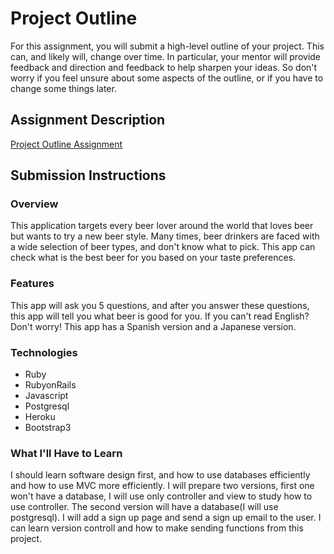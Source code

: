 # Project Outline
For this assignment, you will submit a high-level outline of your project. This can, and likely will, change over time. In particular, your mentor will provide feedback and direction and feedback to help sharpen your ideas. So don't worry if you feel unsure about some aspects of the outline, or if you have to change some things later.

## Assignment Description
[Project Outline Assignment](https://education.launchcode.org/liftoff/assignments/project-outline/)

## Submission Instructions

### Overview
This application targets every beer lover around the world that loves beer but wants to try a new beer style. Many times, beer drinkers are faced with a wide selection of beer types, and don't know what to pick. This app can check what is the best beer for you based on your taste preferences. 

### Features
This app will ask you 5 questions, and after you answer these questions, this app will tell you what beer is good for you.
If you can't read English? Don't worry! This app has a Spanish version and a Japanese version.

### Technologies
* Ruby
* RubyonRails
* Javascript
* Postgresql
* Heroku
* Bootstrap3

### What I'll Have to Learn
I should learn software design first, and how to use databases efficiently and how to use MVC more efficiently. 
I will prepare two versions, first one won't have a database, I will use only controller and view to study how to use controller. The second version will have a database(I will use postgresql). I will add a sign up page and send a sign up email to the user. I can learn version controll and how to make sending functions from this project.
